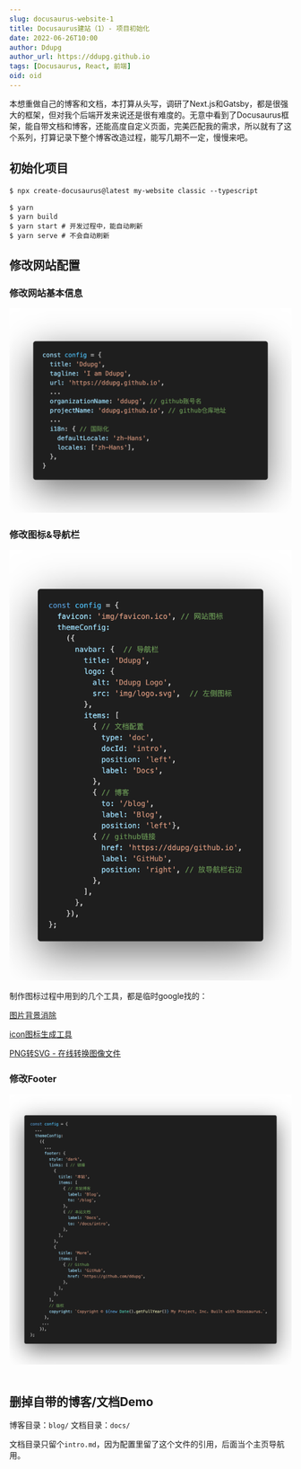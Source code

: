 ```yaml
---
slug: docusaurus-website-1
title: Docusaurus建站（1）- 项目初始化
date: 2022-06-26T10:00
author: Ddupg
author_url: https://ddupg.github.io
tags: [Docusaurus, React, 前端]
oid: oid
---
```


本想重做自己的博客和文档，本打算从头写，调研了Next.js和Gatsby，都是很强大的框架，但对我个后端开发来说还是很有难度的。无意中看到了Docusaurus框架，能自带文档和博客，还能高度自定义页面，完美匹配我的需求，所以就有了这个系列，打算记录下整个博客改造过程，能写几期不一定，慢慢来吧。

<!-- truncate -->

## 初始化项目

```
$ npx create-docusaurus@latest my-website classic --typescript
```

```
$ yarn
$ yarn build
$ yarn start # 开发过程中，能自动刷新
$ yarn serve # 不会自动刷新
```

## 修改网站配置

### 修改网站基本信息

![config-basic.png](./config-basic.png)

### 修改图标&导航栏

![](./config-navbar.png)

制作图标过程中用到的几个工具，都是临时google找的：

[图片背景消除](https://www.remove.bg/zh)

[icon图标生成工具](https://www.logosc.cn/logo/favicon?s=d)

[PNG转SVG - 在线转换图像文件](https://www.aconvert.com/cn/image/png-to-svg/)

### 修改Footer

![](./config-footer.png)  

## 删掉自带的博客/文档Demo

博客目录：`blog/`
文档目录：`docs/`

文档目录只留个`intro.md`，因为配置里留了这个文件的引用，后面当个主页导航用。
